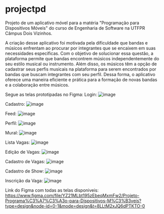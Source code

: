 # projectpd

Projeto de um aplicativo móvel para a matéria "Programação para Dispositivos Móveis" do curso de Engenharia de Software na UTFPR Câmpus Dois Vizinhos.

A criação desse aplicativo foi motivada pela dificuldade que bandas e músicos enfrentam ao procurar por integrantes que se encaixem em suas necessidades específicas. Com o objetivo de solucionar essa questão, a
plataforma permite que bandas encontrem músicos independentemente do seu estilo musical ou instrumento. Além disso, os músicos têm a opção de cadastrar seus perfis musicais na plataforma para serem encontrados por
bandas que buscam integrantes com seu perfil. Dessa forma, o aplicativo oferece uma maneira eficiente e prática para a formação de novas bandas e a colaboração entre músicos.

Segue as telas prototipadas no Figma:
Login: ![image](https://github.com/mendesvitoor/projectpd/assets/92129858/dcf44982-ecc9-4254-8b4a-d3fefc65895d)

Cadastro: ![image](https://github.com/mendesvitoor/projectpd/assets/92129858/93801e52-c3e7-4195-8ed5-cfd7495cc5d7)

Feed: ![image](https://github.com/mendesvitoor/projectpd/assets/92129858/eb504f2a-d0f9-4f31-8459-38baba0eda46)

Perfil: ![image](https://github.com/mendesvitoor/projectpd/assets/92129858/beb3cf47-f55c-4188-835b-b076b5178973)

Mural: ![image](https://github.com/mendesvitoor/projectpd/assets/92129858/4466fe32-8eb0-4cad-a2b1-202802f89b96)

Lista Vagas: ![image](https://github.com/mendesvitoor/projectpd/assets/92129858/d5c23d78-46f1-4fcf-a3de-25e3a61f4827)

Edição de Vagas: ![image](https://github.com/mendesvitoor/projectpd/assets/92129858/e692e3af-0062-492a-bd30-06d74e5877dc)

Cadastro de Vagas: ![image](https://github.com/mendesvitoor/projectpd/assets/92129858/3a024262-e9d2-4235-bc71-fb5e5f263765)

Cadastro de Show: ![image](https://github.com/mendesvitoor/projectpd/assets/92129858/23d4a8b8-eb45-40ff-a79a-dfb8a5ad9527)

Inscrição da Vaga: ![image](https://github.com/mendesvitoor/projectpd/assets/92129858/d071357b-102a-419c-8afe-6ac9b085ad5b)

Link do Figma com todas as telas disponiveis: https://www.figma.com/file/YZ21MLbt195zEbeqMxmFw2/Projeto-Programa%C3%A7%C3%A3o-para-Dispositivos-M%C3%B3veis?type=design&node-id=0-1&mode=design&t=8LLtM2xJQ6dPTKTO-0
